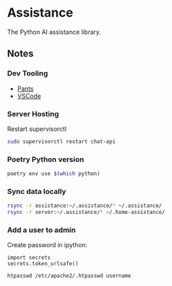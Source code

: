 # Assistance

The Python AI assistance library.

## Notes

### Dev Tooling

- [Pants](https://www.pantsbuild.org/docs/installation)
- [VSCode](https://code.visualstudio.com/)

### Server Hosting

Restart supervisorctl

```bash
sudo supervisorctl restart chat-api
```

### Poetry Python version

```bash
poetry env use $(which python)
```

### Sync data locally

```bash
rsync -r assistance:~/.assistance/* ~/.assistance/
rsync -r server:~/.assistance/* ~/.home-assistance/
```

### Add a user to admin

Create password in ipython:

```ipython
import secrets
secrets.token_urlsafe()
```

```bash
htpasswd /etc/apache2/.htpasswd username
```
